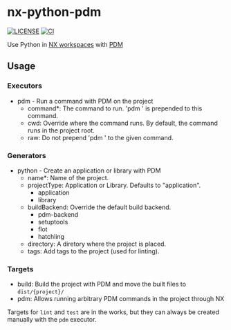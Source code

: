 # nx-python-pdm

[![LICENSE](https://img.shields.io/badge/license-MIT-green)](https://github.com/dman926/nx-python-pdm/blob/main/LICENSE)
[![CI](https://github.com/dman926/nx-python-pdm/actions/workflows/ci.yml/badge.svg)](https://github.com/dman926/nx-python-pdm/actions/workflows/ci.yml)

Use Python in [NX workspaces](https://nx.dev/) with [PDM](https://pdm.fming.dev/)

<p style="display: none">
Hidden since it's not published yet.
## Installation
```bash
pnpm add -D nx-python-pdm
## Or using yarn
# yarn add -D nx-python-pdm
## Or using npm
# npm install -D nx-python-pdm
```
</p>

## Usage

### Executors

- pdm - Run a command with PDM on the project
  - command\*: The command to run. 'pdm ' is prepended to this command.
  - cwd: Override where the command runs. By default, the command runs in the project root.
  - raw: Do not prepend 'pdm ' to the given command.

### Generators

- python - Create an application or library with PDM
  - name\*: Name of the project.
  - projectType: Application or Library. Defaults to "application".
    - application
    - library
  - buildBackend: Override the default build backend.
    - pdm-backend
    - setuptools
    - flot
    - hatchling
  - directory: A diretory where the project is placed.
  - tags: Add tags to the project (used for linting).

### Targets

- build: Build the project with PDM and move the built files to `dist/{project}/`
- pdm: Allows running arbitrary PDM commands in the project through NX

Targets for `lint` and `test` are in the works, but they can always be created manually with the `pdm` executor.

